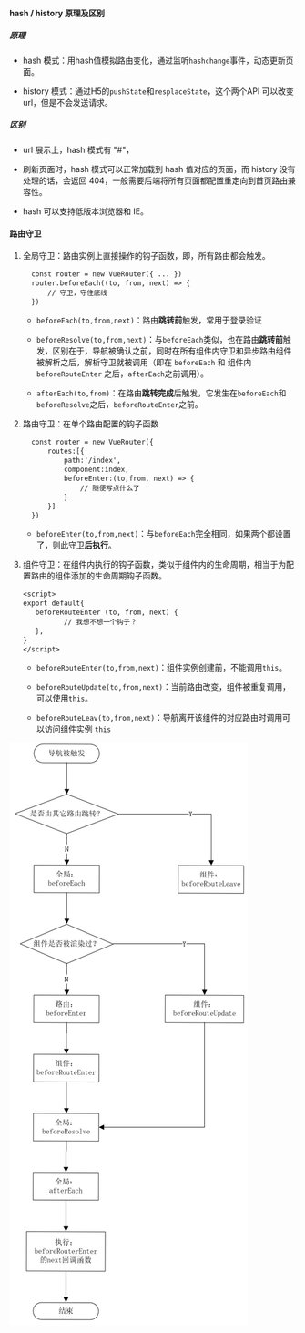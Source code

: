 #### hash / history 原理及区别

##### 原理 

-  hash 模式：用hash值模拟路由变化，通过监听`hashchange`事件，动态更新页面。

- history 模式：通过H5的`pushState`和`resplaceState`，这个两个API 可以改变url，但是不会发送请求。 

##### 区别

 - url 展示上，hash 模式有 "#"，

- 刷新页面时，hash 模式可以正常加载到 hash 值对应的页面，而 history 没有处理的话，会返回 404，一般需要后端将所有页面都配置重定向到首页路由兼容性。

- hash 可以支持低版本浏览器和 IE。

#### 路由守卫

1. 全局守卫：路由实例上直接操作的钩子函数，即，所有路由都会触发。
    ```
      const router = new VueRouter({ ... })
      router.beforeEach((to, from, next) => {
          // 守卫，守住底线
      })
    ```
    - `beforeEach(to,from,next)`：路由**跳转前**触发，常用于登录验证

    - `beforeResolve(to,from,next)`：与`beforeEach`类似，也在路由**跳转前**触发，区别在于，导航被确认之前，同时在所有组件内守卫和异步路由组件被解析之后，解析守卫就被调用（即在 `beforeEach` 和 组件内`beforeRouteEnter` 之后，`afterEach`之前调用）。

    - `afterEach(to,from)`：在路由**跳转完成**后触发，它发生在`beforeEach`和`beforeResolve`之后，`beforeRouteEnter`之前。

2. 路由守卫：在单个路由配置的钩子函数
    ```
      const router = new VueRouter({
          routes:[{
              path:'/index',
              component:index,
              beforeEnter:(to,from, next) => {
                  // 随便写点什么了
              }
          }]
      })
    ```
    - `beforeEnter(to,from,next)`：与`beforeEach`完全相同，如果两个都设置了，则此守卫**后执行**。

3. 组件守卫：在组件内执行的钩子函数，类似于组件内的生命周期，相当于为配置路由的组件添加的生命周期钩子函数。
    ```
    <script>
    export default{
       beforeRouteEnter (to, from, next) {
              // 我想不想一个钩子？
       },
    }
    </script>
    ```
    - `beforeRouteEnter(to,from,next)`：组件实例创建前，不能调用`this`。

    - `beforeRouteUpdate(to,from,next)`：当前路由改变，组件被重复调用，可以使用`this`。

    - `beforeRouteLeav(to,from,next)`：导航离开该组件的对应路由时调用可以访问组件实例 `this`

![路由守卫](../../Img/Vue/路由守卫.png)